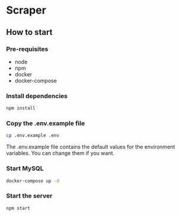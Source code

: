 # Scraper

## How to start

### Pre-requisites

- node
- npm
- docker
- docker-compose

### Install dependencies

```bash
npm install
```

### Copy the .env.example file

```bash
cp .env.example .env
```

The .env.example file contains the default values for the environment variables. You can change them if you want.

### Start MySQL

```bash
docker-compose up -d
```

### Start the server

```bash
npm start
```
